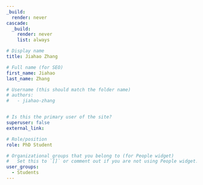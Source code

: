 ```yaml
---
_build:
  render: never
cascade:
  _build:
    render: never
    list: always

# Display name
title: Jiahao Zhang

# Full name (for SEO)
first_name: Jiahao
last_name: Zhang

# Username (this should match the folder name)
# authors:
#   - jiahao-zhang


# Is this the primary user of the site?
superuser: false
external_link: 

# Role/position
role: PhD Student

# Organizational groups that you belong to (for People widget)
#   Set this to `[]` or comment out if you are not using People widget.
user_groups:
  - Students
---
```

